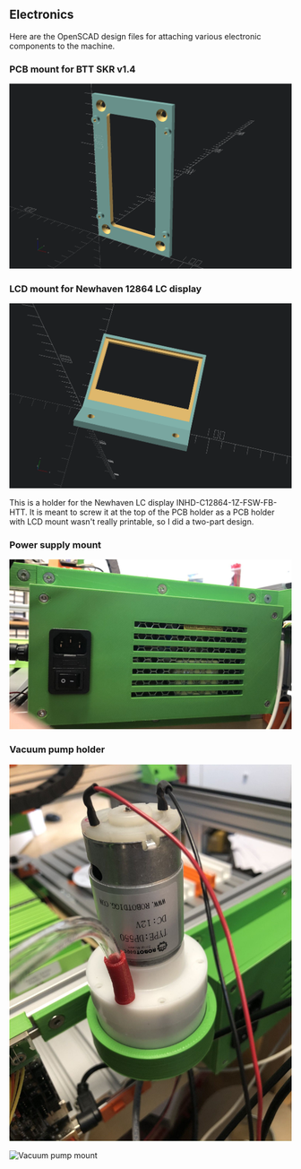 ## Electronics

Here are the OpenSCAD design files for attaching various electronic components to the machine.

### PCB mount for BTT SKR v1.4

![BTT SKR v1.4 mount](images/PCB_Mount.png)

### LCD mount for Newhaven 12864 LC display

![BTT SKR v1.4 mount](images/LCD_Mount.png)

This is a holder for the Newhaven LC display INHD-C12864-1Z-FSW-FB-HTT. It is meant to screw it at the top of the PCB holder as a PCB holder with LCD mount wasn't really printable, so I did a two-part design.

### Power supply mount

![PSU mount](images/psu_mount.jpg)

### Vacuum pump holder

![Vacuum pump mount](images/vacuum_pump_mount.jpg)

![Vacuum pump mount](images/Vacuum_Pump_Holder.jpg)

